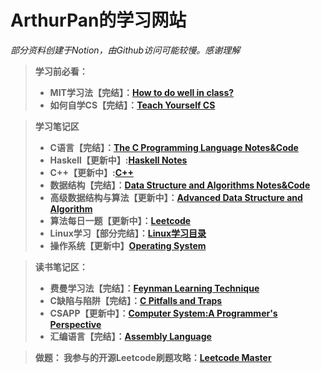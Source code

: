 # ArthurPan的学习网站

*部分资料创建于Notion，由Github访问可能较慢。感谢理解*<br>
> <strong>学习前必看：
> + MIT学习法【完结】：[How to do well in class?](https://github.com/KingArthur0205/ArthurPan0205.github.io/blob/33fbcc6517611968e0a93581482afa7e6b798052/src/MIT%20%E5%AD%A6%E4%B9%A0%E6%96%B9%E6%B3%95.md)
> + 如何自学CS【完结】：[Teach Yourself CS](https://teachyourselfcs.com/)
  
> 学习笔记区
> + C语言【完结】：[The C Programming Language Notes&Code](https://alive-castanet-707.notion.site/C-23243005d1484f5bb86e5c2122aac36c)
> + Haskell【更新中】:[Haskell Notes](https://alive-castanet-707.notion.site/Inf1a-7ee4bd9befc54d4eb7bce27d54b238ce)
> + C++【更新中】:[C++](https://github.com/KingArthur0205/CPP)
> + 数据结构【完结】：[Data Structure and Algorithms Notes&Code](https://alive-castanet-707.notion.site/2e51df464038416c93f58da6e61a30a5)
> + 高级数据结构与算法【更新中】：[Advanced Data Structure and Algorithm](https://github.com/KingArthur0205/Advanced-Data-Structure)
> + 算法每日一题【更新中】：[Leetcode](https://alive-castanet-707.notion.site/a2cd19f66d3a4abfa7e33426c2071260)
> + Linux学习【部分完结】：[Linux学习目录](https://alive-castanet-707.notion.site/Linux-6349ca72a55e4b539123d11983d1f5c1)
> + 操作系统【更新中】[Operating System](https://github.com/KingArthur0205/Operarting-System)

> 读书笔记区：
>  + 费曼学习法【完结】：[Feynman Learning Technique](https://alive-castanet-707.notion.site/271843c70b3d4ab1becdfac2283df04e)
>  + C缺陷与陷阱【完结】：[C Pitfalls and Traps](https://alive-castanet-707.notion.site/C-6b8f4dc45db144578db9bccc7db4f142)
>  + CSAPP【更新中】：[Computer System:A Programmer's Perspective](https://alive-castanet-707.notion.site/CSAPP-7b1347b8e4794acb956f3c9090edee56)
>  + 汇编语言【完结】：[Assembly Language](https://alive-castanet-707.notion.site/dea8ab85f1ab44428b44348f6b2436d1)

> 做题：
> 我参与的开源Leetcode刷题攻略：[Leetcode Master](https://github.com/youngyangyang04/leetcode-master)

 
